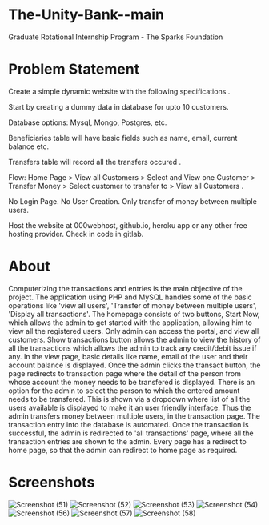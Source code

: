  # The-Unity-Bank--main

Graduate Rotational Internship Program - The Sparks Foundation

   # Problem Statement

Create a simple dynamic website with the following specifications .

Start by creating a dummy data in database for upto 10 customers. 

Database options: Mysql, Mongo, Postgres, etc. 

Beneficiaries table will have basic fields such as name, email, current balance etc. 

Transfers table will record all the transfers occured .

Flow: Home Page > View all Customers > Select and View one Customer > Transfer Money > Select customer to transfer to > View all Customers .

No Login Page. No User Creation. Only transfer of money between multiple users.

Host the website at 000webhost, github.io, heroku app or any other free hosting provider. Check in code in gitlab.

# About

Computerizing the transactions and entries is the main objective of the project. The application using PHP and MySQL handles some of the basic operations like 'view all users', 'Transfer of money between multiple users', 'Display all transactions'. The homepage consists of two buttons, Start Now, which allows the admin to get started with the application, allowing him to view all the registered users. Only admin can access the portal, and view all customers. Show transactions button allows the admin to view the history of all the transactions which allows the admin to track any credit/debit issue if any. In the view page, basic details like name, email of the user and their account balance is displayed. Once the admin clicks the transact button, the page redirects to transaction page where the detail of the person from whose account the money needs to be transfered is displayed. There is an option for the admin to select the person to which the entered amount needs to be transfered. This is shown via a dropdown where list of all the users available is displayed to make it an user friendly interface. Thus the admin transfers money between multiple users, in the transaction page. The transaction entry into the database is automated. Once the transaction is successful, the admin is redirected to 'all transactions' page, where all the transaction entries are shown to the admin. Every page has a redirect to home page, so that the admin can redirect to home page as required.

  # Screenshots

![Screenshot (51)](https://github.com/user-attachments/assets/ff730896-2481-4a0e-9b96-72ba9da90a43)
![Screenshot (52)](https://github.com/user-attachments/assets/9a25f88b-cef7-4434-b872-4fa6488e2ac2)
![Screenshot (53)](https://github.com/user-attachments/assets/a79f7e2f-010c-4f19-aff4-b9ff25c629e8)
![Screenshot (54)](https://github.com/user-attachments/assets/1c333f77-04e5-40c2-b3a0-c4352b7a82c5)
![Screenshot (56)](https://github.com/user-attachments/assets/08bd433e-ad4d-494b-9a56-e6328b3e29f3)
![Screenshot (57)](https://github.com/user-attachments/assets/15449191-eeed-4de4-9329-6c3e294efe42)
![Screenshot (58)](https://github.com/user-attachments/assets/7eb3ff48-82d5-4434-9810-682d18a116bc)

